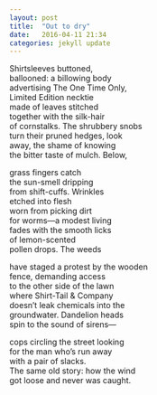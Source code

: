 ```yaml
---
layout: post
title:  "Out to dry"
date:   2016-04-11 21:34
categories: jekyll update
---
```

Shirtsleeves buttoned,  
ballooned: a billowing body  
advertising The One Time Only,  
Limited Edition necktie  
made of leaves stitched  
together with the silk-hair  
of cornstalks. The shrubbery snobs  
turn their pruned hedges, look  
away, the shame of knowing  
the bitter taste of mulch. Below,  

grass fingers catch  
the sun-smell dripping  
from shift-cuffs. Wrinkles  
etched into flesh  
worn from picking dirt  
for worms—a modest living  
fades with the smooth licks  
of lemon-scented  
pollen drops. The weeds  

have staged a protest by the wooden  
fence, demanding access  
to the other side of the lawn  
where Shirt-Tail & Company  
doesn’t leak chemicals into the  
groundwater. Dandelion heads  
spin to the sound of sirens—  

cops circling the street looking  
for the man who’s run away  
with a pair of slacks.  
The same old story: how the wind  
got loose and never was caught.  